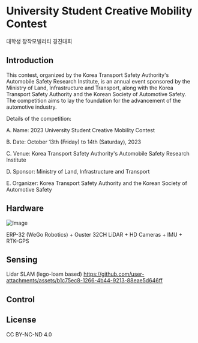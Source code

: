 # University Student Creative Mobility Contest
대학생 창작모빌리티 경진대회

## Introduction
This contest, organized by the Korea Transport Safety Authority's Automobile Safety Research Institute, is an annual event sponsored by the Ministry of Land, Infrastructure and Transport, along with the Korea Transport Safety Authority and the Korean Society of Automotive Safety. The competition aims to lay the foundation for the advancement of the automotive industry.

Details of the competition:

A. Name: 2023 University Student Creative Mobility Contest

B. Date: October 13th (Friday) to 14th (Saturday), 2023

C. Venue: Korea Transport Safety Authority's Automobile Safety Research Institute

D. Sponsor: Ministry of Land, Infrastructure and Transport

E. Organizer: Korea Transport Safety Authority and the Korean Society of Automotive Safety

## Hardware

![Image](https://github.com/user-attachments/assets/0b4db66a-b6af-4472-882a-8cbcbf8fe452)

ERP-32 (WeGo Robotics) + Ouster 32CH LiDAR + HD Cameras + IMU + RTK-GPS

## Sensing
Lidar SLAM (lego-loam based)
https://github.com/user-attachments/assets/b1c75ec8-1266-4b44-9213-88eae5d646ff


## Control




## License
CC BY-NC-ND 4.0
